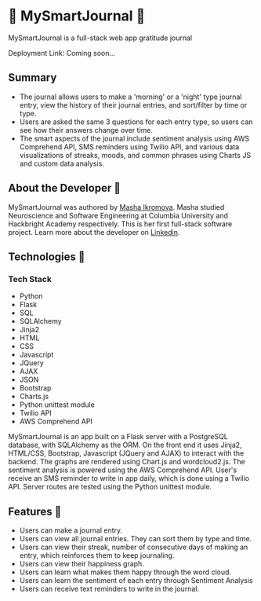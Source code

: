 # 📝 MySmartJournal 📝
MySmartJournal is a full-stack web app gratitude journal

Deployment Link: Coming soon...

## Summary

- The journal allows users to make a 'morning' or a 'night' type journal entry, view the history of their journal entries, and sort/filter by time or type. 
- Users are asked the same 3 questions for each entry type, so users can see how their answers change over time. 
- The smart aspects of the journal include sentiment analysis using AWS Comprehend API, SMS reminders using Twilio API, and various data visualizations of streaks, moods, and common phrases using Charts JS and custom data analysis.

## About the Developer 🤖

MySmartJournal was authored by [Masha Ikromova](https://www.linkedin.com/in/mashikro/). Masha studied Neuroscience and Software Engineering at Columbia University and Hackbright Academy respectively. This is her first full-stack software project. Learn more about the developer on [Linkedin](https://www.linkedin.com/in/mashikro/). 

## Technologies 👾
### Tech Stack

- Python
- Flask
- SQL
- SQLAlchemy
- Jinja2
- HTML
- CSS
- Javascript
- JQuery
- AJAX
- JSON
- Bootstrap
- Charts.js
- Python unittest module
- Twilio API
- AWS Comprehend API


MySmartJournal is an app built on a Flask server with a PostgreSQL database, with SQLAlchemy as the ORM. On the front end it uses Jinja2, HTML/CSS, Bootstrap, Javascript (JQuery and AJAX) to interact with the backend. The graphs are rendered using Chart.js and wordcloud2.js. The sentiment analysis is powered using the AWS Comprehend API. User's receive an SMS reminder to write in app daily, which is done using a Twilio API. Server routes are tested using the Python unittest module.

## Features 🚀

- Users can make a journal entry.
- Users can view all journal entries. They can sort them by type and time.
- Users can view their streak, number of consecutive days of making an entry, which reinforces them to keep journaling.
- Users can view their happiness graph.
- Users can learn what makes them happy through the word cloud.
- Users can learn the sentiment of each entry through Sentiment Analysis 
- Users can receive text reminders to write in the journal.

